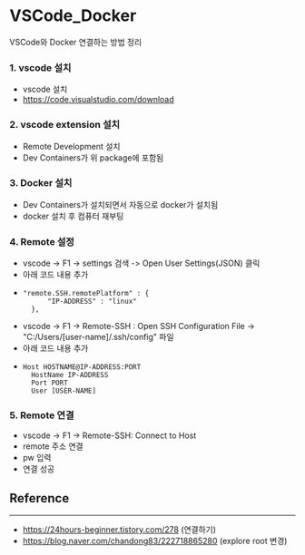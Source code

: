 # VSCode_Docker
VSCode와 Docker 연결하는 방법 정리

### 1. vscode 설치

- vscode 설치
- https://code.visualstudio.com/download

### 2. vscode extension 설치

- Remote Development 설치
- Dev Containers가 위 package에 포함됨

### 3. Docker 설치

- Dev Containers가 설치되면서 자동으로 docker가 설치됨
- docker 설치 후 컴퓨터 재부팅

### 4. Remote 설정

- vscode -> F1 -> settings 검색 -> Open User Settings(JSON) 클릭
- 아래 코드 내용 추가
- ```
  "remote.SSH.remotePlatform" : { 
        "IP-ADDRESS" : "linux" 
    },
  ```
- vscode -> F1 -> Remote-SSH : Open SSH Configuration File -> "C:/Users/[user-name]/.ssh/config" 파일
- 아래 코드 내용 추가
- ```
  Host HOSTNAME@IP-ADDRESS:PORT
    HostName IP-ADDRESS
    Port PORT
    User [USER-NAME]
  ```

### 5. Remote 연결

- vscode -> F1 -> Remote-SSH: Connect to Host
- remote 주소 연결
- pw 입력
- 연결 성공

## Reference
---
- https://24hours-beginner.tistory.com/278 (연결하기)
- https://blog.naver.com/chandong83/222718865280 (explore root 변경)
